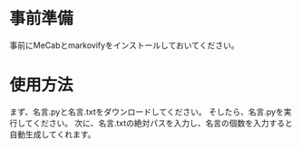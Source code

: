 # 事前準備
事前にMeCabとmarkovifyをインストールしておいてください。
# 使用方法
まず、名言.pyと名言.txtをダウンロードしてください。
そしたら、名言.pyを実行してください。
次に、名言.txtの絶対パスを入力し、名言の個数を入力すると自動生成してくれます。
